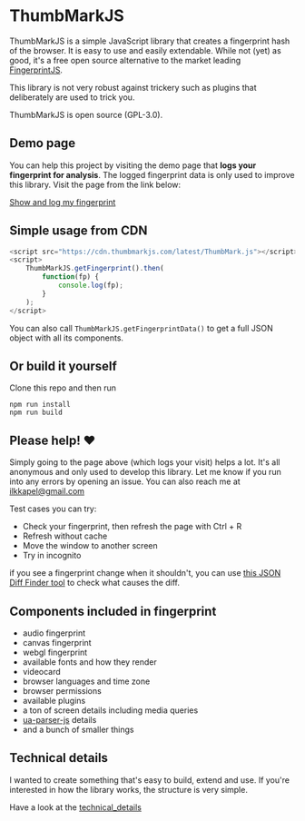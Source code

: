 # ThumbMarkJS

ThumbMarkJS is a simple JavaScript library that creates a fingerprint hash of the browser. It is easy to use and easily extendable. While not (yet) as good, it's a free open source alternative to the market leading [FingerprintJS](https://github.com/fingerprintjs/fingerprintjs).

This library is not very robust against trickery such as plugins that deliberately are used to trick you.

ThumbMarkJS is open source (GPL-3.0).

## Demo page

You can help this project by visiting the demo page that **logs your fingerprint for analysis**. The logged fingerprint data is only used to improve this library. Visit the page from the link below:

[Show and log my fingerprint](https://www.thumbmarkjs.com/)

## Simple usage from CDN

```javascript
<script src="https://cdn.thumbmarkjs.com/latest/ThumbMark.js"></script>
<script>
    ThumbMarkJS.getFingerprint().then(
        function(fp) {
            console.log(fp);
        }
    );
</script>
```

You can also call `ThumbMarkJS.getFingerprintData()` to get a full JSON object with all its components.

## Or build it yourself

Clone this repo and then run

```
npm run install
npm run build
```

## Please help! ♥

Simply going to the page above (which logs your visit) helps a lot. It's all anonymous and only used to develop this library.
Let me know if you run into any errors by opening an issue. You can also reach me at [ilkkapel@gmail.com](mailto:ilkkapel@gmail.com)

Test cases you can try:
- Check your fingerprint, then refresh the page with Ctrl + R
- Refresh without cache
- Move the window to another screen
- Try in incognito

if you see a fingerprint change when it shouldn't, you can use [this JSON Diff Finder tool](https://url-decode.com/tool/json-diff) to check what causes the diff.

## Components included in fingerprint
- audio fingerprint
- canvas fingerprint
- webgl fingerprint
- available fonts and how they render
- videocard
- browser languages and time zone
- browser permissions
- available plugins
- a ton of screen details including media queries
- [ua-parser-js](https://uaparser.js.org/) details
- and a bunch of smaller things

## Technical details

I wanted to create something that's easy to build, extend and use. If you're interested in how the library works, the structure is very simple.

Have a look at the [technical_details](technical_details.md)
